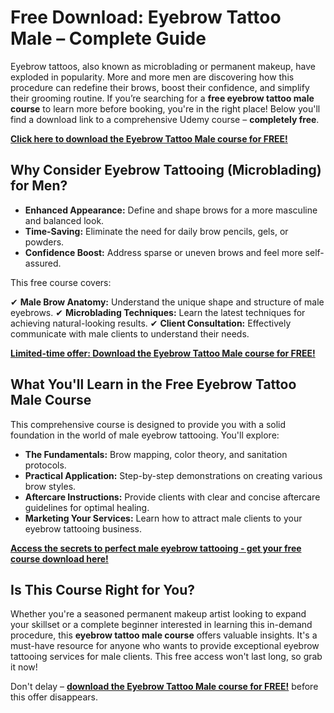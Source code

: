 # Free Download: Eyebrow Tattoo Male – Complete Guide

Eyebrow tattoos, also known as microblading or permanent makeup, have exploded in popularity. More and more men are discovering how this procedure can redefine their brows, boost their confidence, and simplify their grooming routine. If you’re searching for a **free eyebrow tattoo male course** to learn more before booking, you're in the right place! Below you'll find a download link to a comprehensive Udemy course – **completely free**.

[**Click here to download the Eyebrow Tattoo Male course for FREE!**](https://udemywork.com/eyebrow-tattoo-male)

## Why Consider Eyebrow Tattooing (Microblading) for Men?

*   **Enhanced Appearance:** Define and shape brows for a more masculine and balanced look.
*   **Time-Saving:** Eliminate the need for daily brow pencils, gels, or powders.
*   **Confidence Boost:** Address sparse or uneven brows and feel more self-assured.

This free course covers:

✔ **Male Brow Anatomy:** Understand the unique shape and structure of male eyebrows.
✔ **Microblading Techniques:** Learn the latest techniques for achieving natural-looking results.
✔ **Client Consultation:** Effectively communicate with male clients to understand their needs.

[**Limited-time offer: Download the Eyebrow Tattoo Male course for FREE!**](https://udemywork.com/eyebrow-tattoo-male)

## What You'll Learn in the Free Eyebrow Tattoo Male Course

This comprehensive course is designed to provide you with a solid foundation in the world of male eyebrow tattooing. You'll explore:

*   **The Fundamentals:** Brow mapping, color theory, and sanitation protocols.
*   **Practical Application:** Step-by-step demonstrations on creating various brow styles.
*   **Aftercare Instructions:** Provide clients with clear and concise aftercare guidelines for optimal healing.
*   **Marketing Your Services:** Learn how to attract male clients to your eyebrow tattooing business.

[**Access the secrets to perfect male eyebrow tattooing - get your free course download here!**](https://udemywork.com/eyebrow-tattoo-male)

## Is This Course Right for You?

Whether you're a seasoned permanent makeup artist looking to expand your skillset or a complete beginner interested in learning this in-demand procedure, this **eyebrow tattoo male course** offers valuable insights. It's a must-have resource for anyone who wants to provide exceptional eyebrow tattooing services for male clients. This free access won't last long, so grab it now!

Don't delay – **[download the Eyebrow Tattoo Male course for FREE!](https://udemywork.com/eyebrow-tattoo-male)** before this offer disappears.
